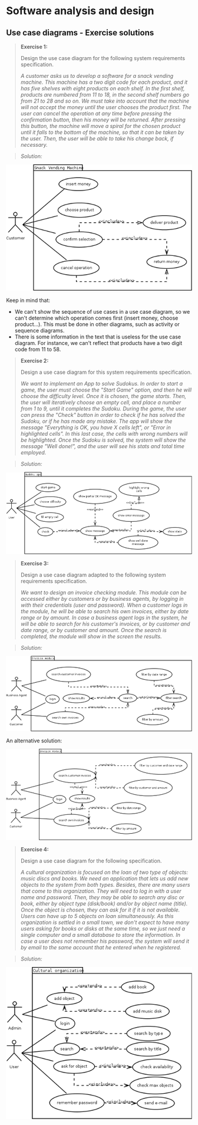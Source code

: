 # Software analysis and design

## Use case diagrams - Exercise solutions


> **Exercise 1:**
> 
> Design the use case diagram for the following system requirements specification.
>
> *A customer asks us to develop a software for a snack vending machine. This machine has a two digit code for each product, and it has five shelves with eight products on each shelf. In the first shelf, products are numbered from 11 to 18, in the second shelf numbers go from 21 to 28 and so on. We must take into account that the machine will not accept the money until the user chooses the product first. The user can cancel the operation at any time before pressing the confirmation button, then his money will be returned. After pressing this button, the machine will move a spiral for the chosen product until it falls to the bottom of the machine, so that it can be taken by the user. Then, the user will be able to take his change back, if necessary.*

> *Solution:*

<div align="center">
    <img src="../../img/ED_b1_usecase01_snackMachine.png" alt="Use case diagram for snack vending machine" />
</div>

Keep in mind that:

* We can't show the sequence of use cases in a use case diagram, so we can't determine which operation comes first (insert money, choose product...). This must be done in other diagrams, such as activity or sequence diagrams.
* There is some information in the text that is useless for the use case diagram. For instance, we can't reflect that products have a two digit code from 11 to 58.

> **Exercise 2:** 
> 
> Design a use case diagram for this system requirements specification.
>
> *We want to implement an App to solve Sudokus. In order to start a game, the user must choose the "Start Game" option, and then he will choose the difficulty level. Once it is chosen, the game starts. Then, the user will iteratively choose an empty cell, and place a number from 1 to 9, until it completes the Sudoku. During the game, the user can press the "Check" button in order to check if he has solved the Sudoku, or if he has made any mistake. The app will show the message "Everything is OK, you have X cells left", or "Error in highlighted cells". In this last case, the cells with wrong numbers will be highlighted. Once the Sudoku is solved, the system will show the message "Well done!", and the user will see his stats and total time employed.*

> *Solution:*

<div align="center">
    <img src="../../img/ED_b1_usecase02_sudokuApp.png" alt="Use case diagram for sudokus app" />
</div>

> **Exercise 3:** 
> 
> Design a use case diagram adapted to the following system requirements specification.
>
> *We want to design an invoice checking module. This module can be accessed either by customers or by business agents, by logging in with their credentials (user and password). When a customer logs in the module, he will be able to search his own invoices, either by date range or by amount. In case a business agent logs in the system, he will be able to search for his customer's invoices, or by customer and date range, or by customer and amount. Once the search is completed, the module will show in the screen the results.*

> *Solution:*

<div align="center">
    <img src="../../img/ED_b1_usecase03_invoiceModule.png" alt="Use case diagram for invoice checking module" />
</div>

An alternative solution:

<div align="center">
    <img src="../../img/ED_b1_usecase03_invoiceModule_2.png" alt="Use case diagram for invoice checking module" />
</div>

> **Exercise 4:** 
> 
> Design a use case diagram for the following specification.
> 
> *A cultural organization is focused on the loan of two type of objects: music discs and books. We need an application that lets us add new objects to the system from both types. Besides, there are many users that come to this organization. They will need to log in with a user name and password. Then, they may be able to search any disc or book, either by object type (disk/book) and/or by object name (title). Once the object is chosen, they can ask for it if it is not available. Users can have up to 5 objects on loan simultaneously. As this organization is settled in a small town, we don't expect to have many users asking for books or disks at the same time, so we just need a single computer and a small database to store the information. In case a user does not remember his password, the system will send it by email to the same account that he entered when he registered.*

> *Solution:*

<div align="center">
    <img src="../../img/ED_b1_usecase04_culturalOrganization.png" alt="Use case diagram for cultural organization" />
</div>
